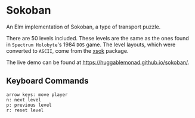 Sokoban
=======
An Elm implementation of Sokoban, a type of transport puzzle.

There are 50 levels included. These levels are the same as the ones found in
`Spectrum Holobyte`'s 1984 `DOS` game. The level layouts, which were converted
to `ASCII`, come from the [xsok](https://tracker.debian.org/pkg/xsok) package.

The live demo can be found at <https://huggablemonad.github.io/sokoban/>.

Keyboard Commands
-----------------
    arrow keys: move player
    n: next level
    p: previous level
    r: reset level
